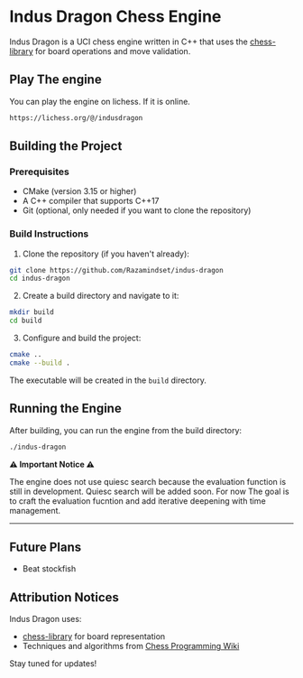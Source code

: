 # Indus Dragon Chess Engine

Indus Dragon is a UCI chess engine written in C++ that uses the [chess-library](https://github.com/Disservin/chess-library) for board operations and move validation.

## Play The engine

You can play the engine on lichess. If it is online.
```sh
https://lichess.org/@/indusdragon
```

## Building the Project

### Prerequisites

- CMake (version 3.15 or higher)
- A C++ compiler that supports C++17
- Git (optional, only needed if you want to clone the repository)

### Build Instructions

1. Clone the repository (if you haven't already):

```sh
git clone https://github.com/Razamindset/indus-dragon
cd indus-dragon
```

2. Create a build directory and navigate to it:

```sh
mkdir build
cd build
```

3. Configure and build the project:

```sh
cmake ..
cmake --build .
```

The executable will be created in the `build` directory.

## Running the Engine

After building, you can run the engine from the build directory:

```sh
./indus-dragon
```

**⚠️ Important Notice ⚠️**

The engine does not use quiesc search because the evaluation function is still in development. Quiesc search will be added soon. For now The goal is to craft the evaluation fucntion and add iterative deepening with time management.

---

## Future Plans

- Beat stockfish

## Attribution Notices

Indus Dragon uses:

- [chess-library](https://github.com/Disservin/chess-library) for board representation
- Techniques and algorithms from [Chess Programming Wiki](https://www.chessprogramming.org)

Stay tuned for updates!

